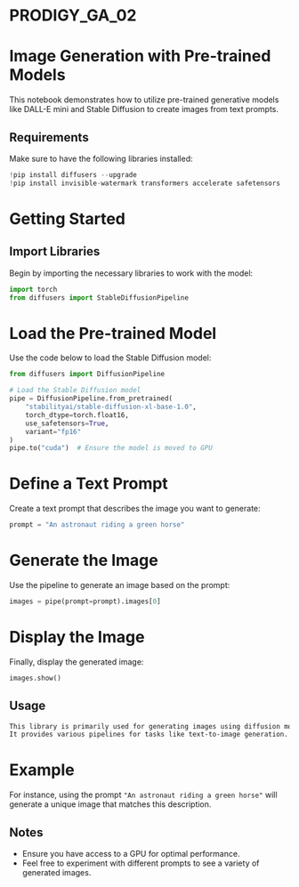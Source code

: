 # PRODIGY_GA_02
# Image Generation with Pre-trained Models

This notebook demonstrates how to utilize pre-trained generative models like DALL-E mini and Stable Diffusion to create images from text prompts.

## Requirements

Make sure to have the following libraries installed:

```python
!pip install diffusers --upgrade
!pip install invisible-watermark transformers accelerate safetensors
```
# Getting Started

## Import Libraries

Begin by importing the necessary libraries to work with the model:

```python
import torch
from diffusers import StableDiffusionPipeline
```
# Load the Pre-trained Model

Use the code below to load the Stable Diffusion model:

```python
from diffusers import DiffusionPipeline

# Load the Stable Diffusion model
pipe = DiffusionPipeline.from_pretrained(
    "stabilityai/stable-diffusion-xl-base-1.0",
    torch_dtype=torch.float16,
    use_safetensors=True,
    variant="fp16"
)
pipe.to("cuda")  # Ensure the model is moved to GPU
```
# Define a Text Prompt

Create a text prompt that describes the image you want to generate:

```python
prompt = "An astronaut riding a green horse"
```
# Generate the Image

Use the pipeline to generate an image based on the prompt:

```python
images = pipe(prompt=prompt).images[0]
```
# Display the Image

Finally, display the generated image:

```python
images.show()
```

## Usage
```bash
This library is primarily used for generating images using diffusion models. 
It provides various pipelines for tasks like text-to-image generation.
```
# Example

For instance, using the prompt `"An astronaut riding a green horse"` will generate a unique image that matches this description.

## Notes

- Ensure you have access to a GPU for optimal performance.
- Feel free to experiment with different prompts to see a variety of generated images.



